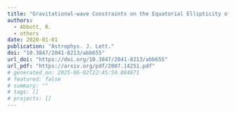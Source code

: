 ```yaml
---
title: "Gravitational-wave Constraints on the Equatorial Ellipticity of Millisecond Pulsars"
authors:
  - Abbott, R.
  - others
date: 2020-01-01
publication: "Astrophys. J. Lett."
doi: "10.3847/2041-8213/abb655"
url_doi: "https://doi.org/10.3847/2041-8213/abb655"
url_pdf: "https://arxiv.org/pdf/2007.14251.pdf"
# generated_on: 2025-06-02T22:45:59.884871
# featured: false
# summary: ""
# tags: []
# projects: []
---
```

